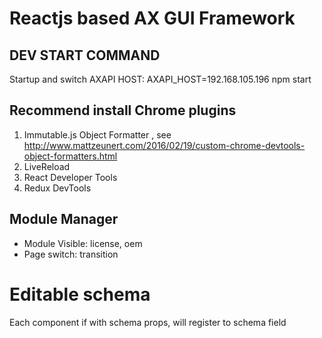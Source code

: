 # Reactjs based AX GUI Framework

## DEV START COMMAND
Startup and switch AXAPI HOST:
AXAPI_HOST=192.168.105.196 npm start

## Recommend install Chrome plugins
1. Immutable.js Object Formatter , see http://www.mattzeunert.com/2016/02/19/custom-chrome-devtools-object-formatters.html
2. LiveReload
3. React Developer Tools
4. Redux DevTools

## Module Manager
- Module Visible: license, oem
- Page switch: transition


# Editable schema
Each component if with schema props, will register to schema field